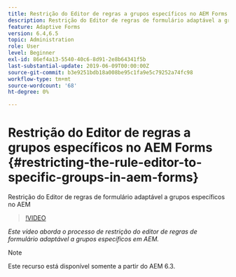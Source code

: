 ```yaml
---
title: Restrição do Editor de regras a grupos específicos no AEM Forms
description: Restrição do Editor de regras de formulário adaptável a grupos específicos no AEM
feature: Adaptive Forms
version: 6.4,6.5
topic: Administration
role: User
level: Beginner
exl-id: 86ef4a13-5540-40c6-8d91-2e8b64341f5b
last-substantial-update: 2019-06-09T00:00:00Z
source-git-commit: b3e9251bdb18a008be95c1fa9e5c79252a74fc98
workflow-type: tm+mt
source-wordcount: '68'
ht-degree: 0%

---
```


# Restrição do Editor de regras a grupos específicos no AEM Forms {#restricting-the-rule-editor-to-specific-groups-in-aem-forms}

Restrição do Editor de regras de formulário adaptável a grupos específicos no AEM

>[!VIDEO](https://video.tv.adobe.com/v/19470?quality=12&learn=on)

*Este vídeo aborda o processo de restrição do editor de regras de formulário adaptável a grupos específicos em AEM.*

>[!NOTE]
>
>Este recurso está disponível somente a partir do AEM 6.3.
